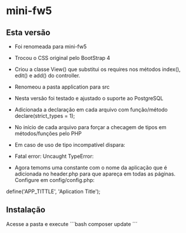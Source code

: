 # mini-fw5

## Esta versão
- Foi renomeada para mini-fw5
- Trocou o CSS original pelo BootStrap 4
- Criou a classe View() que substitui os requires nos métodos index(), edit() e add() do controller.
- Renomeou a pasta application para src
- Nesta versão foi testado e ajustado o suporte ao PostgreSQL
- Adicionada a declaração em cada arquivo com função/método
declare(strict_types = 1);

- No início de cada arquivo para forçar a checagem de tipos em métodos/funções pelo PHP
- Em caso de uso de tipo incompatível dispara:
- Fatal error: Uncaught TypeError:
- Agora temoms uma constante com o nome da aplicação que é adicionada no header.php para que apareça em todas as páginas. Configure em config/config.php:

define('APP_TITTLE', 'Aplication Title');

## Instalação

Acesse a pasta e execute
´´´bash
composer update
´´´
